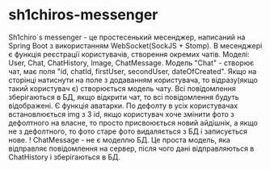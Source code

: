 # sh1chiros-messenger
Sh1chiro`s messenger - це простесенький месенджер, написаний на Spring Boot з використанням WebSocket(SockJS + Stomp).
В месенджері є функція реєстрації користувачів, створення окремих чатів.
Моделі: User, Chat, ChatHistory, Image, ChatMessage. 
Модель "Chat" - створює чат, має поля "id, chatId, firstUser, secondUser, dateOfCreated".
Якщо на сторінці натиснути на поле з додаванням користувача, то відразу(якщо такий користувач є) створюється модель чату.
Всі повідомлення зберігаються в БД, якщо відкрити чат, то всі повідомлення будуть відображені.
Є функція аватарки. По дефолту в усіх користувачах встановлюється img з 3 id, якщо користувач хоче змінити фото з дефолтного на власне, то просто присвоюється новий айдішнік,
а якщо не з дефолтного, то фото старе фото видаляється з БД і записується нове.
! ChatMessage - не є моделлю БД. Це проста модель, яка відправляє повідомлення на сервер, після чого дані відправляються в ChatHistory і зберігаються в БД.

